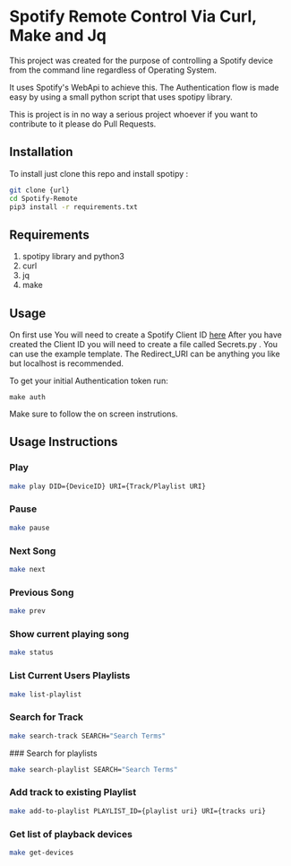 # Spotify Remote Control Via Curl, Make and Jq

This project was created for the purpose of controlling a Spotify device from the command line regardless of Operating System.

It uses Spotify's WebApi to achieve this. The Authentication flow is made easy by using a small python script that uses spotipy library.

This is project is in no way a serious project whoever if you want to contribute to it please do Pull Requests.

## Installation

To install just clone this repo and install spotipy :
```bash
git clone {url}
cd Spotify-Remote
pip3 install -r requirements.txt
```

## Requirements

1. spotipy library and python3
2. curl
3. jq
4. make
  
## Usage
On first use
You will need to create a Spotify Client ID [here](https://developer.spotify.com/dashboard/applications)
After you have created the Client ID you will need to create a file called Secrets.py . You can use the example template. The Redirect_URI can be anything you like but localhost is recommended.

To get your initial Authentication token run:
```
make auth
```
Make sure to follow the on screen instrutions.

## Usage Instructions

### Play
```bash
make play DID={DeviceID} URI={Track/Playlist URI}
```

### Pause
```bash
make pause
```

### Next Song
```bash
make next
```

### Previous Song
```bash
make prev
```

### Show current playing song
```bash
make status
```

### List Current Users Playlists
```bash
make list-playlist
```
### Search for Track
```bash
make search-track SEARCH="Search Terms"
```

### Search for playlists
```bash
make search-playlist SEARCH="Search Terms"
```

### Add track to existing Playlist
```bash
make add-to-playlist PLAYLIST_ID={playlist uri} URI={tracks uri}
```

### Get list of playback devices
```bash
make get-devices
```

